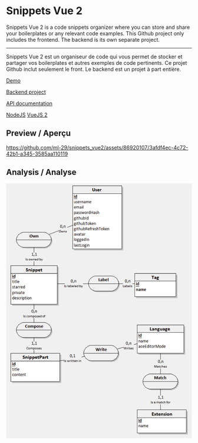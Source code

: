 # Snippets Vue 2

Snippets Vue 2 is a code snippets organizer where you can store and share your boilerplates or any relevant code examples.
This Github project only includes the frontend. The backend is its own separate project.

----

Snippets Vue 2 est un organiseur de code qui vous permet de stocker et partager vos boilerplates et autres exemples de code pertinents.
Ce projet Github inclut seulement le front. Le backend est un projet à part entière.

[Demo](https://ml29.com/snippets)

[Backend project](https://github.com/ml-29/snippets-backend)

[API documentation](https://documenter.getpostman.com/view/17948969/2sA2xpS9AH)

[NodeJS](https://img.shields.io/badge/Node.js-43853D?style=for-the-badge&logo=node.js&logoColor=white)
[VueJS 2](https://img.shields.io/badge/Vue.js-35495E?style=for-the-badge&logo=vue.js&logoColor=4FC08D)

## Preview / Aperçu

https://github.com/ml-29/snippets_vue2/assets/86920107/3afdf4ec-4c72-42b1-a345-3585aa110119

## Analysis / Analyse

![alt text](./readme_files/mcd.png "Project CMD / MCD du projet")
